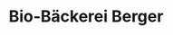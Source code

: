 ---
title: "Bio-Bäckerei Berger"
url: /reutlingen/bio-baeckerei-berger-wilhelmstrasse/
shop: Bäckerei
---